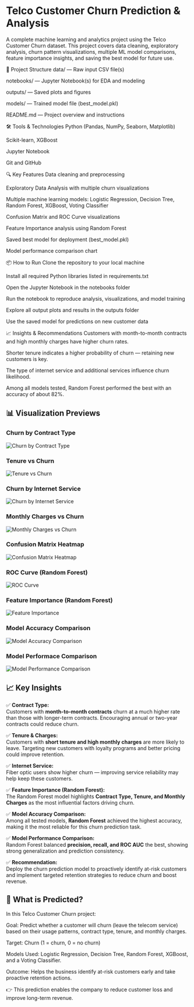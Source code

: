 # Telco Customer Churn Prediction & Analysis
A complete machine learning and analytics project using the Telco Customer Churn dataset.
This project covers data cleaning, exploratory analysis, churn pattern visualizations, multiple ML model comparisons, feature importance insights, and saving the best model for future use.

📁 Project Structure
data/ — Raw input CSV file(s)

notebooks/ — Jupyter Notebook(s) for EDA and modeling

outputs/ — Saved plots and figures

models/ — Trained model file (best_model.pkl)

README.md — Project overview and instructions


🛠 Tools & Technologies
Python (Pandas, NumPy, Seaborn, Matplotlib)

Scikit-learn, XGBoost

Jupyter Notebook

Git and GitHub

🔍 Key Features
Data cleaning and preprocessing

Exploratory Data Analysis with multiple churn visualizations

Multiple machine learning models: Logistic Regression, Decision Tree, Random Forest, XGBoost, Voting Classifier

Confusion Matrix and ROC Curve visualizations

Feature Importance analysis using Random Forest

Saved best model for deployment (best_model.pkl)

Model performance comparison chart

📦 How to Run
Clone the repository to your local machine

Install all required Python libraries listed in requirements.txt

Open the Jupyter Notebook in the notebooks folder

Run the notebook to reproduce analysis, visualizations, and model training

Explore all output plots and results in the outputs folder

Use the saved model for predictions on new customer data

📈 Insights & Recommendations
Customers with month-to-month contracts and high monthly charges have higher churn rates.

Shorter tenure indicates a higher probability of churn — retaining new customers is key.

The type of internet service and additional services influence churn likelihood.

Among all models tested, Random Forest performed the best with an accuracy of about 82%.

## 📊 Visualization Previews

### Churn by Contract Type  
![Churn by Contract Type](images/Churn_by_Contract_Type.png)

### Tenure vs Churn  
![Tenure vs Churn](images/Churn_by_tenure.png)

### Churn by Internet Service  
![Churn by Internet Service](images/Churn_by_Internet_Service_Type.png)

### Monthly Charges vs Churn  
![Monthly Charges vs Churn](images/Monthly_Charges_vs_Churn.png)

### Confusion Matrix Heatmap  
![Confusion Matrix Heatmap](images/Confusion_Matrix_as_Heatmap.png)

### ROC Curve (Random Forest)  
![ROC Curve](images/ROC_Curve-Random_Forest.png)

### Feature Importance (Random Forest)  
![Feature Importance](images/Feature_Importances_(Random_Forest).png)

### Model Accuracy Comparison
![Model Accuracy Comparison](images/Model_Accuracy_Comparison.png)

### Model Performace Comparison  
![Model Performance Comparison](images/Model_Performance_Comparison.png)

## 📈 Key Insights

✅ **Contract Type:**  
Customers with **month-to-month contracts** churn at a much higher rate than those with longer-term contracts. Encouraging annual or two-year contracts could reduce churn.

✅ **Tenure & Charges:**  
Customers with **short tenure and high monthly charges** are more likely to leave. Targeting new customers with loyalty programs and better pricing could improve retention.

✅ **Internet Service:**  
Fiber optic users show higher churn — improving service reliability may help keep these customers.

✅ **Feature Importance (Random Forest):**  
The Random Forest model highlights **Contract Type, Tenure, and Monthly Charges** as the most influential factors driving churn.

✅ **Model Accuracy Comparison:**  
Among all tested models, **Random Forest** achieved the highest accuracy, making it the most reliable for this churn prediction task.

✅ **Model Performance Comparison:**  
Random Forest balanced **precision, recall, and ROC AUC** the best, showing strong generalization and prediction consistency.

✅ **Recommendation:**  
Deploy the churn prediction model to proactively identify at-risk customers and implement targeted retention strategies to reduce churn and boost revenue.

## 🎯 What is Predicted?
In this Telco Customer Churn project:

Goal: Predict whether a customer will churn (leave the telecom service) based on their usage patterns, contract type, tenure, and monthly charges.

Target: Churn (1 = churn, 0 = no churn)

Models Used: Logistic Regression, Decision Tree, Random Forest, XGBoost, and a Voting Classifier.

Outcome: Helps the business identify at-risk customers early and take proactive retention actions.

👉 This prediction enables the company to reduce customer loss and improve long-term revenue.


